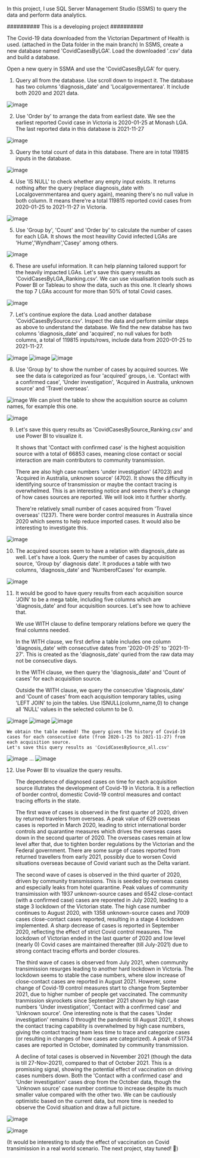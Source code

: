 In this project, I use SQL Server Management Studio (SSMS) to query the data and perform data analytics.

########## This is a developing project ##########

The Covid-19 data downloaded from the Victorian Department of Health is used. (attached in the Data folder in the main branch)
In SSMS, create a new database named 'CovidCasesByLGA'. Load the downloaded '.csv' data and build a database.

Open a new query in SSMA and use the 'CovidCasesByLGA' for query.
1. Query all from the database. Use scroll down to inspect it. The database has two columns 'diagnosis_date' and 'Localgovermentarea'. It include both 2020 and 2021 data.

![image](https://user-images.githubusercontent.com/76986018/144549914-ed301b31-865f-457a-94dd-82c86adb8cf5.png)

2. Use 'Order by' to arrange the data from earliest date. We see the earliest reported Covid case in Victoria is 2020-01-25 at Monash LGA. The last reported data in this database is 2021-11-27

![image](https://user-images.githubusercontent.com/76986018/144551446-bdfa8bd0-4773-4dc3-8f3f-35da4363b912.png)

3. Query the total count of data in this database. There are in total 119815 inputs in the database.

![image](https://user-images.githubusercontent.com/76986018/144551704-5799be97-3909-4497-8ca9-cb8236afaea6.png)

4. Use 'IS NULL' to check whether any empty input exists. It returns nothing after the query (replace diagnosis_date with Localgovernmentarea and query again), meaning there's no null value in both column. It means there're a total 119815 reported covid cases from 2020-01-25 to 2021-11-27 in Victoria.

![image](https://user-images.githubusercontent.com/76986018/144552016-e55fd2d6-84a9-4176-8710-7f95c8ec09d5.png)

5. Use 'Group by', 'Count' and 'Order by' to calculate the number of cases for each LGA. It shows the most heavility Covid infected LGAs are 'Hume','Wyndham','Casey' among others.

![image](https://user-images.githubusercontent.com/76986018/144689278-c9bc0f30-df15-481c-be9c-62dd2031581e.png)

6. These are useful information. It can help planning tailored support for the heavily impacted LGAs. Let's save this query results as 'CovidCasesByLGA_Ranking.csv'. We can use visualisation tools such as Power BI or Tableau to show the data, such as this one. It clearly shows the top 7 LGAs account for more than 50% of total Covid cases.

![image](https://user-images.githubusercontent.com/76986018/144692236-f8f7967b-0cfe-4669-8a09-f95b00f0da13.png)

7. Let's continue explore the data. Load another database 'CovidCasesBySource.csv'. Inspect the data and perform similar steps as above to understand the database. We find the new databse has two columns 'diagnosis_date' and 'acquired', no null values for both columns, a total of 119815 inputs/rows, include data from 2020-01-25 to 2021-11-27.

![image](https://user-images.githubusercontent.com/76986018/144693096-864b9793-f246-4d90-a7a7-950803f57bfc.png)
![image](https://user-images.githubusercontent.com/76986018/144693066-f227aeaf-e202-4d0a-bfa6-a0af32d167fc.png)
![image](https://user-images.githubusercontent.com/76986018/144693143-35286392-91ae-43cf-8f4b-2897f5b55a4d.png)

8. Use 'Group by' to show the number of cases by acquired sources. We see the data is categorized as four 'acquired' groups, i.e. 'Contact with a confirmed case', 'Under investigation', 'Acquired in Australia, unknown source' and 'Travel overseas'.

![image](https://user-images.githubusercontent.com/76986018/144693233-f9ba9463-02b1-472a-b050-104cd2de2c36.png)
   We can pivot the table to show the acquisition source as column names, for example this one.
   
![image](https://user-images.githubusercontent.com/76986018/145142207-e26f98e9-02d4-4d43-bca7-cc8202248f48.png)

9. Let's save this query results as 'CovidCasesBySource_Ranking.csv' and use Power BI to visualize it. 

   It shows that 'Contact with confirmed case' is the highest acquisition source with a total of 66853 cases, meaning close contact or social interaction are main contributors to community transmission. 

   There are also high case numbers 'under investigation' (47023) and 'Acquired in Australia, unknown source' (4702). It shows the difficulty in identifying source of transmission or maybe the contact tracing is overwhelmed. This is an interesting notice and seems there's a change of how cases sources are reported. We will look into it further shortly.

   There're relatively small number of cases acquired from 'Travel overseas' (1237). There were border control measures in Australia since 2020 which seems to help reduce imported cases. It would also be interesting to investigate this.

![image](https://user-images.githubusercontent.com/76986018/144707154-d42881fe-038f-4506-8ae1-b09666f3ec77.png)

10. The acquired sources seem to have a relation with diagnosis_date as well. Let's have a look. Query the number of cases by acquisition source, 'Group by' diagnosis date'. It produces a table with two columns, 'diagnosis_date' and 'NumberofCases' for example.

![image](https://user-images.githubusercontent.com/76986018/144707983-1de4ca25-bdc1-4ba1-9726-33f0ff2aadac.png)

11. It would be good to have query results from each acquisition source 'JOIN' to be a mega table, including five columns which are 'diagnosis_date' and four acquisition sources. Let's see how to achieve that.

    We use WITH clause to define temporary relations before we query the final columns needed. 
    
    In the WITH clause, we first define a table includes one column 'diagnosis_date' with consecutive dates from '2020-01-25' to '2021-11-27'. This is created as the 'diagnosis_date' quried from the raw data may not be consecutive days.
    
    In the WITH clause, we then query the 'diagnosis_date' and 'Count of cases' for each acquisition source.
    
    Outside the WITH clause, we query the consecutive 'diagnosis_date' and 'Count of cases' from each acquisition temporary tables, using 'LEFT JOIN' to join the tables.
    Use ISNULL(column_name,0) to change all 'NULL' values in the selected column to be 0.
    
![image](https://user-images.githubusercontent.com/76986018/145184893-a3d5691d-fc83-4734-baba-e607b9b0e998.png)
![image](https://user-images.githubusercontent.com/76986018/145183781-dd7da660-6429-4e2d-99de-91e3f1c7aeb5.png)
![image](https://user-images.githubusercontent.com/76986018/145183889-8640b153-ff08-474c-84fa-a5cf12e16d84.png)

    We obtain the table needed! The query gives the history of Covid-19 cases for each consecutive date (from 2020-1-25 to 2021-11-27) from each acquisition source.
    Let's save this query results as 'CovidCasesBySource_all.csv'

![image](https://user-images.githubusercontent.com/76986018/145184044-1a2caf68-0641-4d55-80b6-94d4d3d2b83b.png)
...
![image](https://user-images.githubusercontent.com/76986018/145184128-67a920e4-f73c-4cf3-bd22-8945b15bdbc4.png)


12. Use Power BI to visualize the query results.

    The dependence of diagnosed cases on time for each acquisition source illutrates the development of Covid-19 in Victoria. It is a reflection of border control, domestic Covid-19 control measures and contact tracing efforts in the state.
    
    The first wave of cases is observed in the first quarter of 2020, driven by returned travelers from overseas. A peak value of 629 overseas cases is reported in March 2020, leading to strict international border controls and quarantine measures which drives the overseas cases down in the second quarter of 2020. The overseas cases remain at low level after that, due to tighten border regulations by the Victorian and the Federal government. There are some surge of cases reported from returned travellers from early 2021, possibly due to worsen Covid situations overseas because of Covid variant such as the Delta variant.
    
    The second wave of cases is observed in the third quarter of 2020, driven by community transmissions. This is seeded by overseas cases and especially leaks from hotel quarantine. Peak values of community transimission with 1937 unknown-source cases and 6542 close-contact (with a confirmed case) cases are reporeted in July 2020, leading to a stage 3 lockdown of the Victorian state. The high case number continues to August 2020, with 1358 unknown-source cases and 7009 cases close-contact cases reported, resulting in a stage 4 lockdown implemented. A sharp decrease of cases is reported in September 2020, reflecting the effect of strict Covid control measures. The lockdown of Victorian ended in the last quarter of 2020 and low level (nearly 0) Covid cases are maintained thereafter (till July-2021) due to strong contact tracing efforts and border closures.
    
    The third wave of cases is observed from July 2021, when community transimission resurges leading to another hard lockdown in Victoria. The lockdown seems to stable the case numbers, where slow increase of close-contact cases are reported in August 2021. However, some change of Covid-19 control measures start to change from September 2021, due to higher number of people get vaccinated. The community tranmission skyrockets since September 2021 shown by high case numbers 'Under investigation', 'Contact with a confirmed case' and 'Unknown source'. One interesting note is that the cases 'Under investigation' remains 0 throught the pandemic till August 2021, it shows the contact tracing capability is overwhelmed by high case numbers, giving the contact tracing team less time to trace and categorize cases (or resulting in changes of how cases are categorized). A peak of 51734 cases are reported in October, dominated by community transmission.
    
    A decline of total cases is observed in November 2021 (though the data is till 27-Nov-2021), compared to that of October 2021. This is a promissing signal, showing the potential effect of vaccination on driving cases numbers down. Both the 'Contact with a confirmed case' and 'Under investigation' cases drop from the October data, though the 'Unknown source' case number continue to increase despite its much smaller value compared with the other two. We can be cautiously optimistic based on the current data, but more time is needed to observe the Covid situation and draw a full picture. 
    
![image](https://user-images.githubusercontent.com/76986018/145303086-a26e3f61-baaf-4339-abfb-fb3f4c4cdb50.png)

![image](https://user-images.githubusercontent.com/76986018/145289649-49d7a3e8-7547-4a5e-a52f-b9e9cff7e28d.png)

(It would be interesting to study the effect of vaccination on Covid transimission in a real world scenario. The next project, stay tuned! :raised_hands:)











